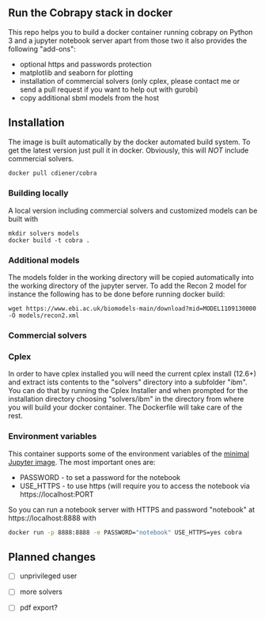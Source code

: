 Run the Cobrapy stack in docker
-------------------------------

This repo helps you to build a docker container running cobrapy on Python 3
and a jupyter notebook server apart from those two it also provides
the following "add-ons":

* optional https and passwords protection
* matplotlib and seaborn for plotting
* installation of commercial solvers (only cplex, please contact me or send a pull
  request if you want to help out with gurobi)
* copy additional sbml models from the host

## Installation

The image is built automatically by the docker automated build system. To get 
the latest version just pull it in docker. Obviously, this will *NOT* include
commercial solvers.

```bash
docker pull cdiener/cobra
```

### Building locally

A local version including commercial solvers and customized models can be 
built with

```{bash}
mkdir solvers models
docker build -t cobra .
```

### Additional models

The models folder in the working directory will be copied automatically into
the working directory of the jupyter server. To add the Recon 2 model for instance
the following has to be done before running docker build:

```{bash}
wget https://www.ebi.ac.uk/biomodels-main/download?mid=MODEL1109130000 -O models/recon2.xml
```

### Commercial solvers

### Cplex

In order to have cplex installed you will need the current cplex install (12.6+)
and extract ists contents to the "solvers" directory into a subfolder "ibm".
You can do that by running the Cplex Installer and when prompted for the installation
directory choosing "solvers/ibm" in the directory from where you will build your docker
container. The Dockerfile will take care of the rest.  

### Environment variables

This container supports some of the environment variables of the [minimal Jupyter image](https://github.com/jupyter/docker-stacks/tree/master/minimal-notebook). The most important ones are:

- PASSWORD - to set a password for the notebook
- USE_HTTPS - to use https (will require you to access the notebook via https://localhost:PORT

So you can run a notebook server with HTTPS and password "notebook" at https://localhost:8888
with

```bash
docker run -p 8888:8888 -e PASSWORD="notebook" USE_HTTPS=yes cobra
```

## Planned changes

- [ ] unprivileged user
- [ ] more solvers
- [ ] pdf export?

